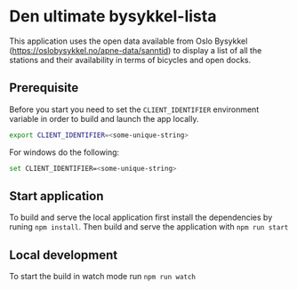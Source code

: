 # Den ultimate bysykkel-lista

This application uses the open data available from Oslo Bysykkel (https://oslobysykkel.no/apne-data/sanntid) to display a list of all the stations and their availability in terms of bicycles and open docks.

## Prerequisite

Before you start you need to set the `CLIENT_IDENTIFIER` environment variable in order to build and launch the app locally.
```sh
export CLIENT_IDENTIFIER=<some-unique-string>
```
For windows do the following:
```sh
set CLIENT_IDENTIFIER=<some-unique-string>
```
## Start application
To build and serve the local application first install the dependencies  by runing `npm install`. Then build and serve the application with `npm run start`

## Local development
To start the build in watch mode run `npm run watch`
